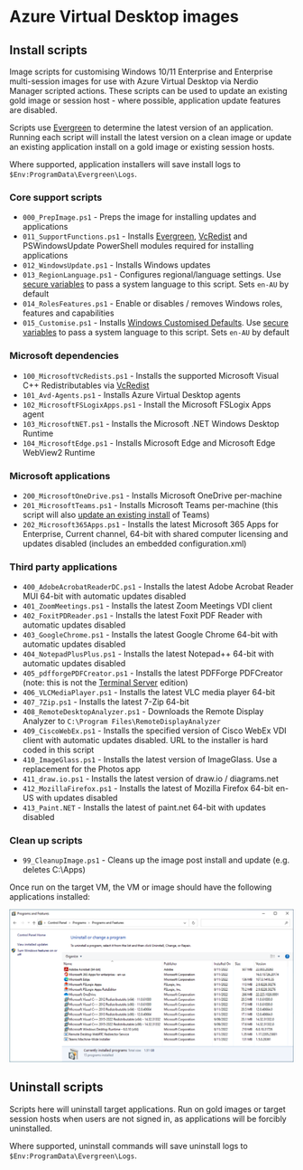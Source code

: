 # Azure Virtual Desktop images

## Install scripts

Image scripts for customising Windows 10/11 Enterprise and Enterprise multi-session images for use with Azure Virtual Desktop via Nerdio Manager scripted actions. These scripts can be used to update an existing gold image or session host - where possible, application update features are disabled.

Scripts use [Evergreen](https://stealthpuppy.com/evergreen/) to determine the latest version of an application. Running each script will install the latest version on a clean image or update an existing application install on a gold image or existing session hosts.

Where supported, application installers will save install logs to `$Env:ProgramData\Evergreen\Logs`.

### Core support scripts

* `000_PrepImage.ps1` - Preps the image for installing updates and applications
* `011_SupportFunctions.ps1` - Installs [Evergreen](https://stealthpuppy.com/evergreen/), [VcRedist](https://vcredist.com/) and PSWindowsUpdate PowerShell modules required for installing applications
* `012_WindowsUpdate.ps1` - Installs Windows updates
* `013_RegionLanguage.ps1` - Configures regional/language settings. Use [secure variables](https://nmw.zendesk.com/hc/en-us/articles/4731671517335-Scripted-Actions-Global-Secure-Variables) to pass a system language to this script. Sets `en-AU` by default
* `014_RolesFeatures.ps1` - Enable or disables / removes Windows roles, features and capabilities
* `015_Customise.ps1` - Installs [Windows Customised Defaults](https://stealthpuppy.com/image-customise/). Use [secure variables](https://nmw.zendesk.com/hc/en-us/articles/4731671517335-Scripted-Actions-Global-Secure-Variables) to pass a system language to this script. Sets `en-AU` by default

### Microsoft dependencies

* `100_MicrosoftVcRedists.ps1` - Installs the supported Microsoft Visual C++ Redistributables via [VcRedist](https://vcredist.com/)
* `101_Avd-Agents.ps1` - Installs Azure Virtual Desktop agents
* `102_MicrosoftFSLogixApps.ps1` - Install the Microsoft FSLogix Apps agent
* `103_MicrosoftNET.ps1` - Installs the Microsoft .NET Windows Desktop Runtime
* `104_MicrosoftEdge.ps1` - Installs Microsoft Edge and Microsoft Edge WebView2 Runtime

### Microsoft applications

* `200_MicrosoftOneDrive.ps1` - Installs Microsoft OneDrive per-machine
* `201_MicrosoftTeams.ps1` - Installs Microsoft Teams per-machine (this script will also [update an existing install](https://learn.microsoft.com/en-us/microsoftteams/teams-for-vdi#install-or-update-the-teams-desktop-app-on-vdi) of Teams)
* `202_Microsoft365Apps.ps1` - Installs the latest Microsoft 365 Apps for Enterprise, Current channel, 64-bit with shared computer licensing and updates disabled (includes an embedded configuration.xml)

### Third party applications

* `400_AdobeAcrobatReaderDC.ps1` - Installs the latest Adobe Acrobat Reader MUI 64-bit with automatic updates disabled
* `401_ZoomMeetings.ps1` - Installs the latest Zoom Meetings VDI client
* `402_FoxitPDReader.ps1` - Installs the latest Foxit PDF Reader with automatic updates disabled
* `403_GoogleChrome.ps1` - Installs the latest Google Chrome 64-bit with automatic updates disabled
* `404_NotepadPlusPlus.ps1` - Installs the latest Notepad++ 64-bit with automatic updates disabled
* `405_pdfforgePDFCreator.ps1` - Installs the latest PDFForge PDFCreator (note: this is not the [Terminal Server](https://www.pdfforge.org/pdfcreator/editions/pdfcreator-terminal-server) edition)
* `406_VLCMediaPlayer.ps1` - Installs the latest VLC media player 64-bit
* `407_7Zip.ps1` - Installs the latest 7-Zip 64-bit
* `408_RemoteDesktopAnalyzer.ps1` - Downloads the Remote Display Analyzer to `C:\Program Files\RemoteDisplayAnalyzer`
* `409_CiscoWebEx.ps1` - Installs the specified version of Cisco WebEx VDI client with automatic updates disabled. URL to the installer is hard coded in this script
* `410_ImageGlass.ps1` - Installs the latest version of ImageGlass. Use a replacement for the Photos app
* `411_draw.io.ps1` - Installs the latest version of draw.io / diagrams.net
* `412_MozillaFirefox.ps1` - Installs the latest of Mozilla Firefox 64-bit en-US with updates disabled
* `413_Paint.NET` - Installs the latest of paint.net 64-bit with updates disabled

### Clean up scripts

* `99_CleanupImage.ps1` - Cleans up the image post install and update (e.g. deletes C:\Apps)

Once run on the target VM, the VM or image should have the following applications installed:

![Applications installed into the VM/image](apps.png)

## Uninstall scripts

Scripts here will uninstall target applications. Run on gold images or target session hosts when users are not signed in, as applications will be forcibly uninstalled.

Where supported, uninstall commands will save uninstall logs to `$Env:ProgramData\Evergreen\Logs`.
